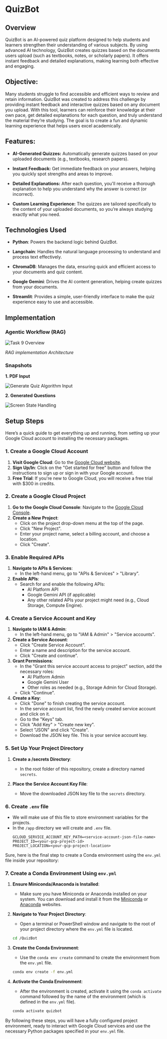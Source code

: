 # QuizBot

## Overview

QuizBot is an AI-powered quiz platform designed to help students and learners strengthen their understanding of various subjects. By using advanced AI technology, QuizBot creates quizzes based on the documents users upload (such as textbooks, notes, or scholarly papers). It offers instant feedback and detailed explanations, making learning both effective and engaging.

## Objective:

Many students struggle to find accessible and efficient ways to review and retain information. QuizBot was created to address this challenge by providing instant feedback and interactive quizzes based on any document you upload. With this tool, learners can reinforce their knowledge at their own pace, get detailed explanations for each question, and truly understand the material they’re studying. The goal is to create a fun and dynamic learning experience that helps users excel academically.

## Features:

- **AI-Generated Quizzes:** Automatically generate quizzes based on your uploaded documents (e.g., textbooks, research papers).

- **Instant Feedback:** Get immediate feedback on your answers, helping you quickly spot strengths and areas to improve.

- **Detailed Explanations:** After each question, you'll receive a thorough explanation to help you understand why the answer is correct (or incorrect).

- **Custom Learning Experience:** The quizzes are tailored specifically to the content of your uploaded documents, so you’re always studying exactly what you need.

## Technologies Used

- **Python**: Powers the backend logic behind QuizBot.

- **Langchain**: Handles the natural language processing to understand and process text effectively.

- **ChromaDB**: Manages the data, ensuring quick and efficient access to your documents and quiz content.

- **Google Gemini**: Drives the AI content generation, helping create quizzes from your documents.

- **Streamlit**: Provides a simple, user-friendly interface to make the quiz experience easy to use and accessible.

## Implementation

### Agentic Workflow (RAG)
![Task 9 Overview](/assets/implementation.png)

*RAG implementation Architecture*

### Snapshots

**1. PDF Input**

![Generate Quiz Algorithm Input](/assets/pdf_input.png)


**2. Generated Questions**

![Screen State Handling](/assets/generated_question.png)

## Setup Steps
Here’s a quick guide to get everything up and running, from setting up your Google Cloud account to installing the necessary packages.

### 1. Create a Google Cloud Account

1. **Visit Google Cloud**: Go to the [Google Cloud website](https://cloud.google.com/).
2. **Sign Up/In**: Click on the "Get started for free" button and follow the instructions to sign up or sign in with your Google account.
3. **Free Trial**: If you're new to Google Cloud, you will receive a free trial with $300 in credits.

### 2. Create a Google Cloud Project

1. **Go to the Google Cloud Console**: Navigate to the [Google Cloud Console](https://console.cloud.google.com/).
2. **Create a New Project**:
   - Click on the project drop-down menu at the top of the page.
   - Click "New Project".
   - Enter your project name, select a billing account, and choose a location.
   - Click "Create".

### 3. Enable Required APIs

1. **Navigate to APIs & Services**:
   - In the left-hand menu, go to "APIs & Services" > "Library".
2. **Enable APIs**:
   - Search for and enable the following APIs:
     - AI Platform API
     - Google Gemini API (if applicable)
     - Any other related APIs your project might need (e.g., Cloud Storage, Compute Engine).

### 4. Create a Service Account and Key

1. **Navigate to IAM & Admin**:
   - In the left-hand menu, go to "IAM & Admin" > "Service accounts".
2. **Create a Service Account**:
   - Click "Create Service Account".
   - Enter a name and description for the service account.
   - Click "Create and continue".
3. **Grant Permissions**:
   - In the "Grant this service account access to project" section, add the necessary roles:
     - AI Platform Admin
     - Google Gemini User
     - Other roles as needed (e.g., Storage Admin for Cloud Storage).
   - Click "Continue".
4. **Create a Key**:
   - Click "Done" to finish creating the service account.
   - In the service account list, find the newly created service account and click on it.
   - Go to the "Keys" tab.
   - Click "Add Key" > "Create new key".
   - Select "JSON" and click "Create".
   - Download the JSON key file. This is your service account key.

### 5. Set Up Your Project Directory

1. **Create a /secrets Directory**:
   - In the root folder of this repository, create a directory named `secrets`.

2. **Place the Service Account Key File**:
   - Move the downloaded JSON key file to the `secrets` directory.

### 6. Create `.env` file
- We will make use of this file to store environment variables for the projects.
- In the `/app` directory we will create and `.env` file.
    ```
    GCLOUD_SERVICE_ACCOUNT_KEY_PATH=<service-account-json-file-name>
    PROJECT_ID=<your-gcp-project-id>
    PROJECT_LOCATION=<your-gcp-project-location>
    ```

Sure, here is the final step to create a Conda environment using the `env.yml` file inside your repository:

### 7. Create a Conda Environment Using `env.yml`

1. **Ensure Miniconda/Anaconda is Installed**:
   - Make sure you have Miniconda or Anaconda installed on your system. You can download and install it from the [Miniconda](https://docs.conda.io/en/latest/miniconda.html) or [Anaconda](https://www.anaconda.com/products/distribution) websites.

2. **Navigate to Your Project Directory**:
   - Open a terminal or PowerShell window and navigate to the root of your project directory where the `env.yml` file is located.

   ```sh
   cd /QuizBot
   ```

3. **Create the Conda Environment**:
   - Use the `conda env create` command to create the environment from the `env.yml` file.

   ```sh
   conda env create -f env.yml
   ```

4. **Activate the Conda Environment**:
   - After the environment is created, activate it using the `conda activate` command followed by the name of the environment (which is defined in the `env.yml` file).

   ```sh
   conda activate quizbot
   ```

By following these steps, you will have a fully configured project environment, ready to interact with Google Cloud services and use the necessary Python packages specified in your `env.yml` file.

